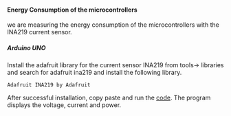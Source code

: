 #### Energy Consumption of the microcontrollers

we are measuring the energy consumption of the microcontrollers with the INA219 current sensor.

##### Arduino UNO

Install the adafruit library for the current sensor INA219 from tools-> libraries  and search for adafruit ina219 and install the following library.

``Adafruit INA219 by Adafruit``

After successful installation, copy paste and run the [code](https://github.com/Ramya-Jayaraman-CseJku/DT_API/blob/main/energy_Consumption/Arduino/currentArduino.ino). The program displays the voltage, current and power.



